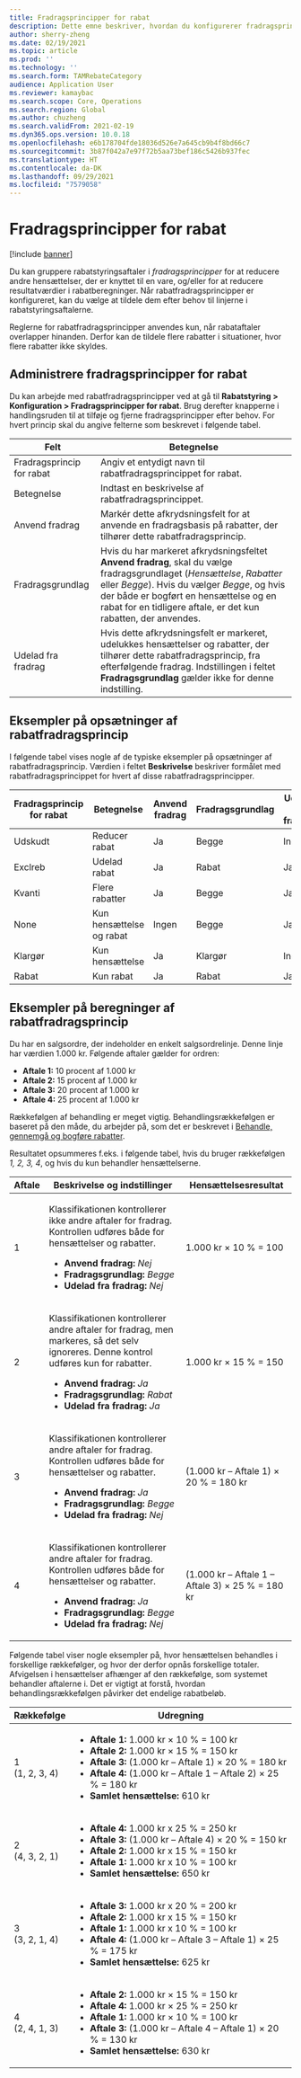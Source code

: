```yaml
---
title: Fradragsprincipper for rabat
description: Dette emne beskriver, hvordan du konfigurerer fradragsprincipper. Fradragsprincipper styrer funktionaliteten, når der gælder flere rabatter for samme vare eller transaktion.
author: sherry-zheng
ms.date: 02/19/2021
ms.topic: article
ms.prod: ''
ms.technology: ''
ms.search.form: TAMRebateCategory
audience: Application User
ms.reviewer: kamaybac
ms.search.scope: Core, Operations
ms.search.region: Global
ms.author: chuzheng
ms.search.validFrom: 2021-02-19
ms.dyn365.ops.version: 10.0.18
ms.openlocfilehash: e6b178704fde18036d526e7a645cb9b4f8bd66c7
ms.sourcegitcommit: 3b87f042a7e97f72b5aa73bef186c5426b937fec
ms.translationtype: HT
ms.contentlocale: da-DK
ms.lasthandoff: 09/29/2021
ms.locfileid: "7579058"
---
```

# <a name="rebate-reduction-principles"></a>Fradragsprincipper for rabat

[!include [banner](../includes/banner.md)]

Du kan gruppere rabatstyringsaftaler i *fradragsprincipper* for at reducere andre hensættelser, der er knyttet til en vare, og/eller for at reducere resultatværdier i rabatberegninger. Når rabatfradragsprincipper er konfigureret, kan du vælge at tildele dem efter behov til linjerne i rabatstyringsaftalerne.

Reglerne for rabatfradragsprincipper anvendes kun, når rabataftaler overlapper hinanden. Derfor kan de tildele flere rabatter i situationer, hvor flere rabatter ikke skyldes.

## <a name="manage-rebate-reduction-principles"></a>Administrere fradragsprincipper for rabat

Du kan arbejde med rabatfradragsprincipper ved at gå til **Rabatstyring \> Konfiguration \> Fradragsprincipper for rabat**. Brug derefter knapperne i handlingsruden til at tilføje og fjerne fradragsprincipper efter behov. For hvert princip skal du angive felterne som beskrevet i følgende tabel.

| Felt | Betegnelse |
|---|---|
| Fradragsprincip for rabat | Angiv et entydigt navn til rabatfradragsprincippet for rabat. |
| Betegnelse | Indtast en beskrivelse af rabatfradragsprincippet. |
| Anvend fradrag | Markér dette afkrydsningsfelt for at anvende en fradragsbasis på rabatter, der tilhører dette rabatfradragsprincip. |
| Fradragsgrundlag | Hvis du har markeret afkrydsningsfeltet **Anvend fradrag**, skal du vælge fradragsgrundlaget (*Hensættelse*, *Rabatter* eller *Begge*). Hvis du vælger *Begge*, og hvis der både er bogført en hensættelse og en rabat for en tidligere aftale, er det kun rabatten, der anvendes. |
| Udelad fra fradrag | Hvis dette afkrydsningsfelt er markeret, udelukkes hensættelser og rabatter, der tilhører dette rabatfradragsprincip, fra efterfølgende fradrag. Indstillingen i feltet **Fradragsgrundlag** gælder ikke for denne indstilling. |

## <a name="examples-of-rebate-reduction-principle-setups"></a>Eksempler på opsætninger af rabatfradragsprincip

I følgende tabel vises nogle af de typiske eksempler på opsætninger af rabatfradragsprincip. Værdien i feltet **Beskrivelse** beskriver formålet med rabatfradragsprincippet for hvert af disse rabatfradragsprincipper.

| Fradragsprincip for rabat | Betegnelse | Anvend fradrag | Fradragsgrundlag | Udelad fra fradrag |
|---|---|---|---|---|
| Udskudt | Reducer rabat | Ja | Begge | Ingen |
| Exclreb | Udelad rabat | Ja | Rabat | Ja |
| Kvanti | Flere rabatter | Ja | Begge | Ja |
| None | Kun hensættelse og rabat | Ingen | Begge | Ja |
| Klargør | Kun hensættelse | Ja | Klargør | Ingen |
| Rabat | Kun rabat | Ja | Rabat | Ja |

## <a name="examples-of-rebate-reduction-principle-calculations"></a>Eksempler på beregninger af rabatfradragsprincip

Du har en salgsordre, der indeholder en enkelt salgsordrelinje. Denne linje har værdien 1.000 kr. Følgende aftaler gælder for ordren:

- **Aftale 1:** 10 procent af 1.000 kr
- **Aftale 2:** 15 procent af 1.000 kr
- **Aftale 3:** 20 procent af 1.000 kr
- **Aftale 4:** 25 procent af 1.000 kr

Rækkefølgen af behandling er meget vigtig. Behandlingsrækkefølgen er baseret på den måde, du arbejder på, som det er beskrevet i [Behandle, gennemgå og bogføre rabatter](process-review-post.md).

Resultatet opsummeres f.eks. i følgende tabel, hvis du bruger rækkefølgen *1, 2, 3, 4*, og hvis du kun behandler hensættelserne.

| Aftale | Beskrivelse og indstillinger | Hensættelsesresultat |
|---|---|---|
| 1 | <p>Klassifikationen kontrollerer ikke andre aftaler for fradrag. Kontrollen udføres både for hensættelser og rabatter.</p><ul><li>**Anvend fradrag:** *Nej*</li><li>**Fradragsgrundlag:** *Begge*</li><li>**Udelad fra fradrag:** *Nej*</li></ul> | 1.000 kr × 10 % = 100 |
| 2 | <p>Klassifikationen kontrollerer andre aftaler for fradrag, men markeres, så det selv ignoreres. Denne kontrol udføres kun for rabatter.</p><ul><li>**Anvend fradrag:** *Ja*</li><li>**Fradragsgrundlag:** *Rabat*</li><li>**Udelad fra fradrag:** *Ja*</li></ul> | 1.000 kr × 15 % = 150 |
| 3 | <p>Klassifikationen kontrollerer andre aftaler for fradrag. Kontrollen udføres både for hensættelser og rabatter.</p><ul><li>**Anvend fradrag:** *Ja*</li><li>**Fradragsgrundlag:** *Begge*</li><li>**Udelad fra fradrag:** *Nej*</li></ul> | (1.000 kr – Aftale 1) × 20 % = 180 kr |
| 4 | <p>Klassifikationen kontrollerer andre aftaler for fradrag. Kontrollen udføres både for hensættelser og rabatter.</p><ul><li>**Anvend fradrag:** *Ja*</li><li>**Fradragsgrundlag:** *Begge*</li><li>**Udelad fra fradrag:** *Nej*</li></ul> | (1.000 kr – Aftale 1 – Aftale 3) × 25 % = 180 kr |

Følgende tabel viser nogle eksempler på, hvor hensættelsen behandles i forskellige rækkefølger, og hvor der derfor opnås forskellige totaler. Afvigelsen i hensættelser afhænger af den rækkefølge, som systemet behandler aftalerne i. Det er vigtigt at forstå, hvordan behandlingsrækkefølgen påvirker det endelige rabatbeløb.

| Rækkefølge | Udregning |
|---|---|
| 1<br>(1, 2, 3, 4) | <ul><li>**Aftale 1:** 1.000 kr × 10 % = 100 kr</li><li>**Aftale 2:** 1.000 kr × 15 % = 150 kr</li><li>**Aftale 3:** (1.000 kr – Aftale 1) × 20 % = 180 kr</li><li>**Aftale 4:** (1.000 kr – Aftale 1 – Aftale 2) × 25 % = 180 kr</li><li>**Samlet hensættelse:** 610 kr</li></ul> |
| 2<br>(4, 3, 2, 1) | <ul><li>**Aftale 4:** 1.000 kr x 25 % = 250 kr</li><li>**Aftale 3:** (1.000 kr – Aftale 4) × 20 % = 150 kr</li><li>**Aftale 2:** 1.000 kr x 15 % = 150 kr</li><li>**Aftale 1:** 1.000 kr x 10 % = 100 kr</li><li>**Samlet hensættelse:** 650 kr</li></ul> |
| 3<br>(3, 2, 1, 4) | <ul><li>**Aftale 3:** 1.000 kr x 20 % = 200 kr</li><li>**Aftale 2:** 1.000 kr x 15 % = 150 kr</li><li>**Aftale 1:** 1.000 kr x 10 % = 100 kr</li><li>**Aftale 4:** (1.000 kr – Aftale 3 – Aftale 1) × 25 % = 175 kr</li><li>**Samlet hensættelse:** 625 kr</li></ul> |
| 4<br>(2, 4, 1, 3) | <ul><li>**Aftale 2:** 1.000 kr × 15 % = 150 kr</li><li>**Aftale 4:** 1.000 kr × 25 % = 250 kr</li><li>**Aftale 1:** 1.000 kr × 10 % = 100 kr</li><li>**Aftale 3:** (1.000 kr – Aftale 4 – Aftale 1) × 20 % = 130 kr</li><li>**Samlet hensættelse:** 630 kr</li></ul> |

